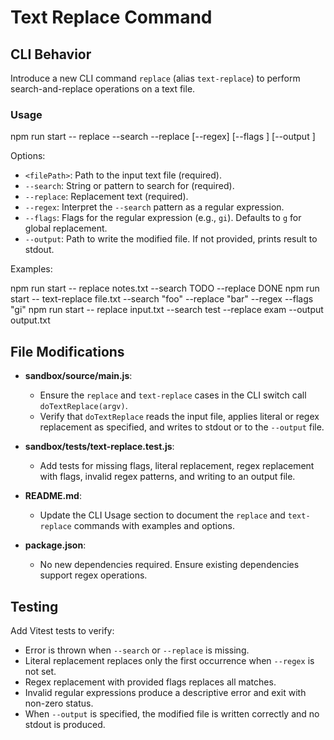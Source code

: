 # Text Replace Command

## CLI Behavior

Introduce a new CLI command `replace` (alias `text-replace`) to perform search-and-replace operations on a text file.

### Usage

npm run start -- replace <filePath> --search <searchPattern> --replace <replacement> [--regex] [--flags <flags>] [--output <outputFile>]

Options:
- `<filePath>`: Path to the input text file (required).
- `--search`: String or pattern to search for (required).
- `--replace`: Replacement text (required).
- `--regex`: Interpret the `--search` pattern as a regular expression.
- `--flags`: Flags for the regular expression (e.g., `gi`). Defaults to `g` for global replacement.
- `--output`: Path to write the modified file. If not provided, prints result to stdout.

Examples:

npm run start -- replace notes.txt --search TODO --replace DONE
npm run start -- text-replace file.txt --search "foo" --replace "bar" --regex --flags "gi"
npm run start -- replace input.txt --search test --replace exam --output output.txt

## File Modifications

- **sandbox/source/main.js**: 
  - Ensure the `replace` and `text-replace` cases in the CLI switch call `doTextReplace(argv)`.
  - Verify that `doTextReplace` reads the input file, applies literal or regex replacement as specified, and writes to stdout or to the `--output` file.

- **sandbox/tests/text-replace.test.js**:
  - Add tests for missing flags, literal replacement, regex replacement with flags, invalid regex patterns, and writing to an output file.

- **README.md**:
  - Update the CLI Usage section to document the `replace` and `text-replace` commands with examples and options.

- **package.json**:
  - No new dependencies required. Ensure existing dependencies support regex operations.

## Testing

Add Vitest tests to verify:

- Error is thrown when `--search` or `--replace` is missing.
- Literal replacement replaces only the first occurrence when `--regex` is not set.
- Regex replacement with provided flags replaces all matches.
- Invalid regular expressions produce a descriptive error and exit with non-zero status.
- When `--output` is specified, the modified file is written correctly and no stdout is produced.